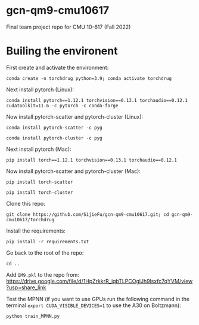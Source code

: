 # gcn-qm9-cmu10617
Final team project repo for CMU 10-617 (Fall 2022)
# Builing the environent
First create and activate the environment: 

`conda create -n torchdrug python=3.9; conda activate torchdrug`

Next install pytorch (Linux): 

`conda install pytorch==1.12.1 torchvision==0.13.1 torchaudio==0.12.1 cudatoolkit=11.6 -c pytorch -c conda-forge`

Now install pytorch-scatter and pytorch-cluster (Linux): 

`conda install pytorch-scatter -c pyg`

`conda install pytorch-cluster -c pyg`

Next install pytorch (Mac): 

`pip install torch==1.12.1 torchvision==0.13.1 torchaudio==0.12.1`

Now install pytorch-scatter and pytorch-cluster (Mac): 

`pip install torch-scatter`

`pip install torch-cluster`

Clone this repo: 

`git clone https://github.com/SijieFu/gcn-qm9-cmu10617.git; cd gcn-qm9-cmu10617/torchdrug`

Install the requirements: 

`pip install -r requirements.txt`

Go back to the root of the repo: 

`cd ..`

Add `QM9.pkl` to the repo from: https://drive.google.com/file/d/1HpZrkkrR_iqbTLPCOglJh9lsxfc7qYVM/view?usp=share_link

Test the MPNN (if you want to use GPUs run the following command in the terminal `export CUDA_VISIBLE_DEVICES=1` to use the A30 on Boltzmann): 

`python train_MPNN.py`
